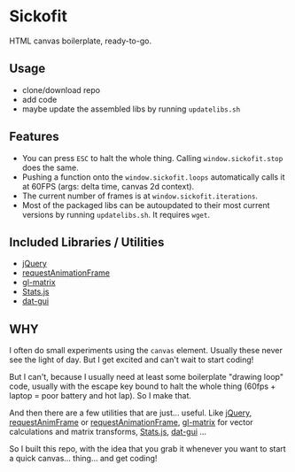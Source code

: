 Sickofit
========

HTML canvas boilerplate, ready-to-go.

Usage
-----

- clone/download repo
- add code
- maybe update the assembled libs by running `updatelibs.sh`

Features
--------

* You can press `ESC` to halt the whole thing. Calling `window.sickofit.stop` does the same.
* Pushing a function onto the `window.sickofit.loops` automatically calls it at 60FPS (args: delta time, canvas 2d context).
* The current number of frames is at `window.sickofit.iterations`.
* Most of the packaged libs can be autoupdated to their most current versions by running `updatelibs.sh`. It requires `wget`.

Included Libraries / Utilities
------------------------------

* [jQuery](http://jquery.com)
* [requestAnimationFrame](http://my.opera.com/emoller/blog/2011/12/20/requestanimationframe-for-smart-er-animating)
* [gl-matrix](https://github.com/toji/gl-matrix)
* [Stats.js](https://github.com/mrdoob/stats.js)
* [dat-gui](http://code.google.com/p/dat-gui/)

WHY
---

I often do small experiments using the `canvas` element. Usually these never see the light of day. But I get excited and can't wait to start coding!

But I can't, because I usually need at least some boilerplate "drawing loop" code, usually with the escape key bound to halt the whole thing (60fps + laptop = poor battery and hot lap). So I make that.

And then there are a few utilities that are just... useful. Like [jQuery](http://jquery.com), [requestAnimFrame](http://paulirish.com/2011/requestanimationframe-for-smart-animating/) or [requestAnimationFrame](http://my.opera.com/emoller/blog/2011/12/20/requestanimationframe-for-smart-er-animating), [gl-matrix](https://github.com/toji/gl-matrix) for vector calculations and matrix transforms, [Stats.js](https://github.com/mrdoob/stats.js), [dat-gui](http://code.google.com/p/dat-gui/) ... 

So I built this repo, with the idea that you grab it whenever you want to start a quick canvas... thing... and get coding!